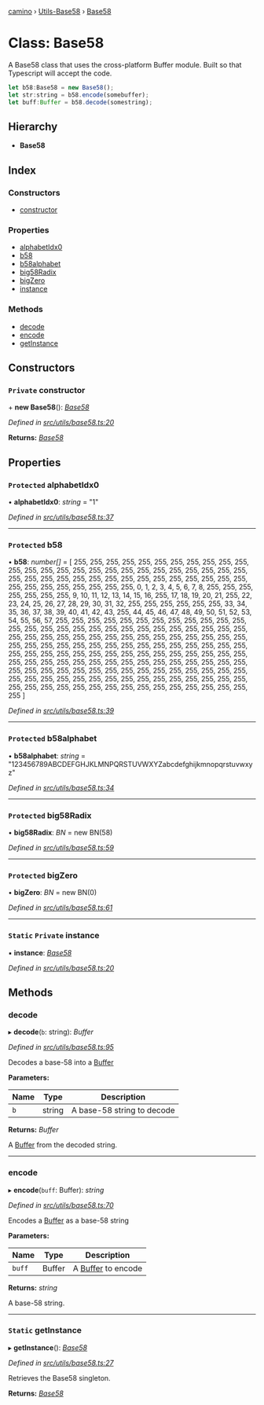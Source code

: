 [camino](../README.md) › [Utils-Base58](../modules/utils_base58.md) › [Base58](utils_base58.base58.md)

# Class: Base58

A Base58 class that uses the cross-platform Buffer module. Built so that Typescript
will accept the code.

```js
let b58:Base58 = new Base58();
let str:string = b58.encode(somebuffer);
let buff:Buffer = b58.decode(somestring);
```

## Hierarchy

* **Base58**

## Index

### Constructors

* [constructor](utils_base58.base58.md#private-constructor)

### Properties

* [alphabetIdx0](utils_base58.base58.md#protected-alphabetidx0)
* [b58](utils_base58.base58.md#protected-b58)
* [b58alphabet](utils_base58.base58.md#protected-b58alphabet)
* [big58Radix](utils_base58.base58.md#protected-big58radix)
* [bigZero](utils_base58.base58.md#protected-bigzero)
* [instance](utils_base58.base58.md#static-private-instance)

### Methods

* [decode](utils_base58.base58.md#decode)
* [encode](utils_base58.base58.md#encode)
* [getInstance](utils_base58.base58.md#static-getinstance)

## Constructors

### `Private` constructor

\+ **new Base58**(): *[Base58](utils_base58.base58.md)*

*Defined in [src/utils/base58.ts:20](https://github.com/chain4travel/caminojs/blob/ca67b81/src/utils/base58.ts#L20)*

**Returns:** *[Base58](utils_base58.base58.md)*

## Properties

### `Protected` alphabetIdx0

• **alphabetIdx0**: *string* = "1"

*Defined in [src/utils/base58.ts:37](https://github.com/chain4travel/caminojs/blob/ca67b81/src/utils/base58.ts#L37)*

___

### `Protected` b58

• **b58**: *number[]* = [
    255, 255, 255, 255, 255, 255, 255, 255, 255, 255, 255, 255, 255, 255, 255,
    255, 255, 255, 255, 255, 255, 255, 255, 255, 255, 255, 255, 255, 255, 255,
    255, 255, 255, 255, 255, 255, 255, 255, 255, 255, 255, 255, 255, 255, 255,
    255, 255, 255, 255, 0, 1, 2, 3, 4, 5, 6, 7, 8, 255, 255, 255, 255, 255, 255,
    255, 9, 10, 11, 12, 13, 14, 15, 16, 255, 17, 18, 19, 20, 21, 255, 22, 23,
    24, 25, 26, 27, 28, 29, 30, 31, 32, 255, 255, 255, 255, 255, 255, 33, 34,
    35, 36, 37, 38, 39, 40, 41, 42, 43, 255, 44, 45, 46, 47, 48, 49, 50, 51, 52,
    53, 54, 55, 56, 57, 255, 255, 255, 255, 255, 255, 255, 255, 255, 255, 255,
    255, 255, 255, 255, 255, 255, 255, 255, 255, 255, 255, 255, 255, 255, 255,
    255, 255, 255, 255, 255, 255, 255, 255, 255, 255, 255, 255, 255, 255, 255,
    255, 255, 255, 255, 255, 255, 255, 255, 255, 255, 255, 255, 255, 255, 255,
    255, 255, 255, 255, 255, 255, 255, 255, 255, 255, 255, 255, 255, 255, 255,
    255, 255, 255, 255, 255, 255, 255, 255, 255, 255, 255, 255, 255, 255, 255,
    255, 255, 255, 255, 255, 255, 255, 255, 255, 255, 255, 255, 255, 255, 255,
    255, 255, 255, 255, 255, 255, 255, 255, 255, 255, 255, 255, 255, 255, 255,
    255, 255, 255, 255, 255, 255, 255, 255, 255, 255, 255, 255, 255, 255, 255,
    255, 255
  ]

*Defined in [src/utils/base58.ts:39](https://github.com/chain4travel/caminojs/blob/ca67b81/src/utils/base58.ts#L39)*

___

### `Protected` b58alphabet

• **b58alphabet**: *string* = "123456789ABCDEFGHJKLMNPQRSTUVWXYZabcdefghijkmnopqrstuvwxyz"

*Defined in [src/utils/base58.ts:34](https://github.com/chain4travel/caminojs/blob/ca67b81/src/utils/base58.ts#L34)*

___

### `Protected` big58Radix

• **big58Radix**: *BN* = new BN(58)

*Defined in [src/utils/base58.ts:59](https://github.com/chain4travel/caminojs/blob/ca67b81/src/utils/base58.ts#L59)*

___

### `Protected` bigZero

• **bigZero**: *BN* = new BN(0)

*Defined in [src/utils/base58.ts:61](https://github.com/chain4travel/caminojs/blob/ca67b81/src/utils/base58.ts#L61)*

___

### `Static` `Private` instance

▪ **instance**: *[Base58](utils_base58.base58.md)*

*Defined in [src/utils/base58.ts:20](https://github.com/chain4travel/caminojs/blob/ca67b81/src/utils/base58.ts#L20)*

## Methods

###  decode

▸ **decode**(`b`: string): *Buffer*

*Defined in [src/utils/base58.ts:95](https://github.com/chain4travel/caminojs/blob/ca67b81/src/utils/base58.ts#L95)*

Decodes a base-58 into a [Buffer](https://github.com/feross/buffer)

**Parameters:**

Name | Type | Description |
------ | ------ | ------ |
`b` | string | A base-58 string to decode  |

**Returns:** *Buffer*

A [Buffer](https://github.com/feross/buffer) from the decoded string.

___

###  encode

▸ **encode**(`buff`: Buffer): *string*

*Defined in [src/utils/base58.ts:70](https://github.com/chain4travel/caminojs/blob/ca67b81/src/utils/base58.ts#L70)*

Encodes a [Buffer](https://github.com/feross/buffer) as a base-58 string

**Parameters:**

Name | Type | Description |
------ | ------ | ------ |
`buff` | Buffer | A [Buffer](https://github.com/feross/buffer) to encode  |

**Returns:** *string*

A base-58 string.

___

### `Static` getInstance

▸ **getInstance**(): *[Base58](utils_base58.base58.md)*

*Defined in [src/utils/base58.ts:27](https://github.com/chain4travel/caminojs/blob/ca67b81/src/utils/base58.ts#L27)*

Retrieves the Base58 singleton.

**Returns:** *[Base58](utils_base58.base58.md)*
